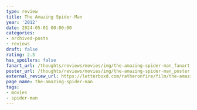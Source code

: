 ```yaml
---
type: review
title: The Amazing Spider-Man
year: '2012'
date: 2024-05-01 00:00:00
categories:
- archived-posts
- reviews
draft: false
rating: 2.5
has_spoilers: false
fanart_url: /thoughts/reviews/movies/img/the-amazing-spider-man_fanart.png
poster_url: /thoughts/reviews/movies/img/the-amazing-spider-man_poster.png
external_review_url: https://letterboxd.com/ratheronfire/film/the-amazing-spider-man/
page_name: the-amazing-spider-man
tags:
- movies
- spider-man
---
```


